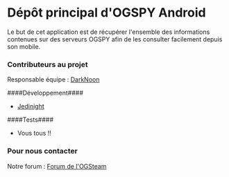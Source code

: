 # Dépôt principal d'OGSPY Android #

Le but de cet application est de récupérer l'ensemble des informations contenues sur des serveurs OGSPY afin de les consulter facilement depuis son mobile.

### Contributeurs au projet ###

Responsable équipe : [DarkNoon](https://github.com/darknoon29)

####Développement####

* [Jedinight](https://github.com/jedi-night)

####Tests####

* Vous tous !!

### Pour nous contacter ###

Notre forum : [Forum de l'OGSteam](http://forum.ogsteam.fr)
